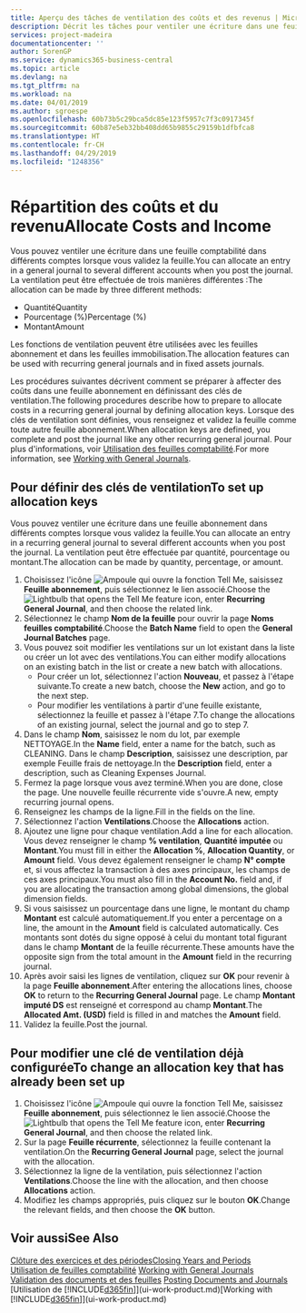 ```yaml
---
title: Aperçu des tâches de ventilation des coûts et des revenus | Microsoft Docs
description: Décrit les tâches pour ventiler une écriture dans une feuille comptabilité dans différents comptes lorsque vous validez la feuille.
services: project-madeira
documentationcenter: ''
author: SorenGP
ms.service: dynamics365-business-central
ms.topic: article
ms.devlang: na
ms.tgt_pltfrm: na
ms.workload: na
ms.date: 04/01/2019
ms.author: sgroespe
ms.openlocfilehash: 60b73b5c29bca5dc85e123f5957c7f3c0917345f
ms.sourcegitcommit: 60b87e5eb32bb408dd65b9855c29159b1dfbfca8
ms.translationtype: HT
ms.contentlocale: fr-CH
ms.lasthandoff: 04/29/2019
ms.locfileid: "1248356"
---
```

# <a name="allocate-costs-and-income"></a><span data-ttu-id="20178-103">Répartition des coûts et du revenu</span><span class="sxs-lookup"><span data-stu-id="20178-103">Allocate Costs and Income</span></span>
<span data-ttu-id="20178-104">Vous pouvez ventiler une écriture dans une feuille comptabilité dans différents comptes lorsque vous validez la feuille.</span><span class="sxs-lookup"><span data-stu-id="20178-104">You can allocate an entry in a general journal to several different accounts when you post the journal.</span></span> <span data-ttu-id="20178-105">La ventilation peut être effectuée de trois manières différentes :</span><span class="sxs-lookup"><span data-stu-id="20178-105">The allocation can be made by three different methods:</span></span>

* <span data-ttu-id="20178-106">Quantité</span><span class="sxs-lookup"><span data-stu-id="20178-106">Quantity</span></span>
* <span data-ttu-id="20178-107">Pourcentage (%)</span><span class="sxs-lookup"><span data-stu-id="20178-107">Percentage (%)</span></span>
* <span data-ttu-id="20178-108">Montant</span><span class="sxs-lookup"><span data-stu-id="20178-108">Amount</span></span>

<span data-ttu-id="20178-109">Les fonctions de ventilation peuvent être utilisées avec les feuilles abonnement et dans les feuilles immobilisation.</span><span class="sxs-lookup"><span data-stu-id="20178-109">The allocation features can be used with recurring general journals and in fixed assets journals.</span></span>
<!--You can also distribute the cost or revenue of a line to an intercompany partner when you post a sales or purchase document. When you post the document, a line will be posted in your general journal, and a corresponding line will be created in the intercompany outbox.-->

<span data-ttu-id="20178-110">Les procédures suivantes décrivent comment se préparer à affecter des coûts dans une feuille abonnement en définissant des clés de ventilation.</span><span class="sxs-lookup"><span data-stu-id="20178-110">The following procedures describe how to prepare to allocate costs in a recurring general journal by defining allocation keys.</span></span> <span data-ttu-id="20178-111">Lorsque des clés de ventilation sont définies, vous renseignez et validez la feuille comme toute autre feuille abonnement.</span><span class="sxs-lookup"><span data-stu-id="20178-111">When allocation keys are defined, you complete and post the journal like any other recurring general journal.</span></span> <span data-ttu-id="20178-112">Pour plus d'informations, voir [Utilisation des feuilles comptabilité](ui-work-general-journals.md).</span><span class="sxs-lookup"><span data-stu-id="20178-112">For more information, see [Working with General Journals](ui-work-general-journals.md).</span></span>

## <a name="to-set-up-allocation-keys"></a><span data-ttu-id="20178-113">Pour définir des clés de ventilation</span><span class="sxs-lookup"><span data-stu-id="20178-113">To set up allocation keys</span></span>
<span data-ttu-id="20178-114">Vous pouvez ventiler une écriture dans une feuille abonnement dans différents comptes lorsque vous validez la feuille.</span><span class="sxs-lookup"><span data-stu-id="20178-114">You can allocate an entry in a recurring general journal to several different accounts when you post the journal.</span></span> <span data-ttu-id="20178-115">La ventilation peut être effectuée par quantité, pourcentage ou montant.</span><span class="sxs-lookup"><span data-stu-id="20178-115">The allocation can be made by quantity, percentage, or amount.</span></span>
1. <span data-ttu-id="20178-116">Choisissez l'icône ![Ampoule qui ouvre la fonction Tell Me](media/ui-search/search_small.png "Dites-moi ce que vous voulez faire"), saisissez **Feuille abonnement**, puis sélectionnez le lien associé.</span><span class="sxs-lookup"><span data-stu-id="20178-116">Choose the ![Lightbulb that opens the Tell Me feature](media/ui-search/search_small.png "Tell me what you want to do") icon, enter **Recurring General Journal**, and then choose the related link.</span></span>
2. <span data-ttu-id="20178-117">Sélectionnez le champ **Nom de la feuille** pour ouvrir la page **Noms feuilles comptabilité**.</span><span class="sxs-lookup"><span data-stu-id="20178-117">Choose the **Batch Name** field to open the **General Journal Batches** page.</span></span>
3. <span data-ttu-id="20178-118">Vous pouvez soit modifier les ventilations sur un lot existant dans la liste ou créer un lot avec des ventilations.</span><span class="sxs-lookup"><span data-stu-id="20178-118">You can either modify allocations on an existing batch in the list or create a new batch with allocations.</span></span>
   * <span data-ttu-id="20178-119">Pour créer un lot, sélectionnez l'action **Nouveau**, et passez à l'étape suivante.</span><span class="sxs-lookup"><span data-stu-id="20178-119">To create a new batch, choose the **New** action, and go to the next step.</span></span>
   * <span data-ttu-id="20178-120">Pour modifier les ventilations à partir d'une feuille existante, sélectionnez la feuille et passez à l'étape 7.</span><span class="sxs-lookup"><span data-stu-id="20178-120">To change the allocations of an existing journal, select the journal and go to step 7.</span></span>    
4. <span data-ttu-id="20178-121">Dans le champ **Nom**, saisissez le nom du lot, par exemple NETTOYAGE.</span><span class="sxs-lookup"><span data-stu-id="20178-121">In the **Name** field, enter a name for the batch, such as CLEANING.</span></span> <span data-ttu-id="20178-122">Dans le champ **Description**, saisissez une description, par exemple Feuille frais de nettoyage.</span><span class="sxs-lookup"><span data-stu-id="20178-122">In the **Description** field, enter a description, such as Cleaning Expenses Journal.</span></span>
5. <span data-ttu-id="20178-123">Fermez la page lorsque vous avez terminé.</span><span class="sxs-lookup"><span data-stu-id="20178-123">When you are done, close the page.</span></span> <span data-ttu-id="20178-124">Une nouvelle feuille récurrente vide s'ouvre.</span><span class="sxs-lookup"><span data-stu-id="20178-124">A new, empty recurring journal opens.</span></span>
6. <span data-ttu-id="20178-125">Renseignez les champs de la ligne.</span><span class="sxs-lookup"><span data-stu-id="20178-125">Fill in the fields on the line.</span></span>
7. <span data-ttu-id="20178-126">Sélectionnez l'action **Ventilations**.</span><span class="sxs-lookup"><span data-stu-id="20178-126">Choose the **Allocations** action.</span></span>
8. <span data-ttu-id="20178-127">Ajoutez une ligne pour chaque ventilation.</span><span class="sxs-lookup"><span data-stu-id="20178-127">Add a line for each allocation.</span></span> <span data-ttu-id="20178-128">Vous devez renseigner le champ **% ventilation**, **Quantité imputée** ou **Montant**.</span><span class="sxs-lookup"><span data-stu-id="20178-128">You must fill in either the **Allocation %**, **Allocation Quantity**, or **Amount** field.</span></span> <span data-ttu-id="20178-129">Vous devez également renseigner le champ **N° compte** et, si vous affectez la transaction à des axes principaux, les champs de ces axes principaux.</span><span class="sxs-lookup"><span data-stu-id="20178-129">You must also fill in the **Account No.** field and, if you are allocating the transaction among global dimensions, the global dimension fields.</span></span>
9. <span data-ttu-id="20178-130">Si vous saisissez un pourcentage dans une ligne, le montant du champ **Montant** est calculé automatiquement.</span><span class="sxs-lookup"><span data-stu-id="20178-130">If you enter a percentage on a line, the amount in the **Amount** field is calculated automatically.</span></span> <span data-ttu-id="20178-131">Ces montants sont dotés du signe opposé à celui du montant total figurant dans le champ **Montant** de la feuille récurrente.</span><span class="sxs-lookup"><span data-stu-id="20178-131">These amounts have the opposite sign from the total amount in the **Amount** field in the recurring journal.</span></span>
10. <span data-ttu-id="20178-132">Après avoir saisi les lignes de ventilation, cliquez sur **OK** pour revenir à la page **Feuille abonnement**.</span><span class="sxs-lookup"><span data-stu-id="20178-132">After entering the allocations lines, choose **OK** to return to the **Recurring General Journal** page.</span></span> <span data-ttu-id="20178-133">Le champ **Montant imputé DS** est renseigné et correspond au champ **Montant**.</span><span class="sxs-lookup"><span data-stu-id="20178-133">The **Allocated Amt. (USD)** field is filled in and matches the **Amount** field.</span></span>
11. <span data-ttu-id="20178-134">Validez la feuille.</span><span class="sxs-lookup"><span data-stu-id="20178-134">Post the journal.</span></span>

## <a name="to-change-an-allocation-key-that-has-already-been-set-up"></a><span data-ttu-id="20178-135">Pour modifier une clé de ventilation déjà configurée</span><span class="sxs-lookup"><span data-stu-id="20178-135">To change an allocation key that has already been set up</span></span>
1. <span data-ttu-id="20178-136">Choisissez l'icône ![Ampoule qui ouvre la fonction Tell Me](media/ui-search/search_small.png "Dites-moi ce que vous voulez faire"), saisissez **Feuille abonnement**, puis sélectionnez le lien associé.</span><span class="sxs-lookup"><span data-stu-id="20178-136">Choose the ![Lightbulb that opens the Tell Me feature](media/ui-search/search_small.png "Tell me what you want to do") icon, enter **Recurring General Journal**, and then choose the related link.</span></span>
2. <span data-ttu-id="20178-137">Sur la page **Feuille récurrente**, sélectionnez la feuille contenant la ventilation.</span><span class="sxs-lookup"><span data-stu-id="20178-137">On the **Recurring General Journal** page, select the journal with the allocation.</span></span>
3. <span data-ttu-id="20178-138">Sélectionnez la ligne de la ventilation, puis sélectionnez l'action **Ventilations**.</span><span class="sxs-lookup"><span data-stu-id="20178-138">Choose the line with the allocation, and then choose **Allocations** action.</span></span>
4. <span data-ttu-id="20178-139">Modifiez les champs appropriés, puis cliquez sur le bouton **OK**.</span><span class="sxs-lookup"><span data-stu-id="20178-139">Change the relevant fields, and then choose the **OK** button.</span></span>

## <a name="see-also"></a><span data-ttu-id="20178-140">Voir aussi</span><span class="sxs-lookup"><span data-stu-id="20178-140">See Also</span></span>
[<span data-ttu-id="20178-141">Clôture des exercices et des périodes</span><span class="sxs-lookup"><span data-stu-id="20178-141">Closing Years and Periods</span></span>](year-close-years-periods.md)  
<span data-ttu-id="20178-142">[Utilisation de feuilles comptabilité](ui-work-general-journals.md)  </span><span class="sxs-lookup"><span data-stu-id="20178-142">[Working with General Journals](ui-work-general-journals.md)  </span></span>  
<span data-ttu-id="20178-143">[Validation des documents et des feuilles](ui-post-documents-journals.md)  </span><span class="sxs-lookup"><span data-stu-id="20178-143">[Posting Documents and Journals](ui-post-documents-journals.md)  </span></span>  
<span data-ttu-id="20178-144">[Utilisation de [!INCLUDE[d365fin](includes/d365fin_md.md)]](ui-work-product.md)</span><span class="sxs-lookup"><span data-stu-id="20178-144">[Working with [!INCLUDE[d365fin](includes/d365fin_md.md)]](ui-work-product.md)</span></span>
